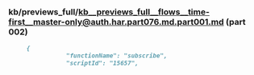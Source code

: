 ### kb/previews_full/kb__previews_full__flows__time-first__master-only@auth.har.part076.md.part001.md (part 002)

```md
     {
                "functionName": "subscribe",
                "scriptId": "15657",
 
```

```
